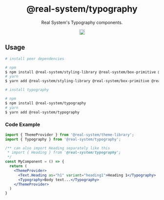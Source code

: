 <h1 align="center">@real-system/typography</h1>
<p align="center">Real System's Typography components.</p>
<p align="center">
<a href="https://www.npmjs.com/package/@real-system/typography"><img src="https://badgen.net/npm/v/@real-system/typography?label=&icon=npm&color=blue" alt="npm version" height="18"/></a>
</p>

## Usage

```bash
# install peer dependencies

# npm
$ npm install @real-system/styling-library @real-system/box-primitive @real-system/utils-library react react-dom
# yarn
$ yarn add @real-system/styling-library @real-system/box-primitive @real-system/utils-library react react-dom

# install typography

# npm
$ npm install @real-system/typography
# yarn
$ yarn add @real-system/typography
```

### Code Example

```jsx
import { ThemeProvider } from '@real-system/theme-library';
import { Typography } from '@real-system/typography';

/** can also import Heading separately like this
 * import { Heading } from '@real-system/typography';
 */
const MyComponent = () => {
  return (
    <ThemeProvider>
      <Text.Heading as="h1" variant="heading1">Heading 1</Typography>
      <Typography>Body text...</Typography>
    </ThemeProvider>
  )
}

```
